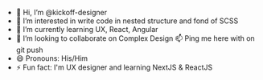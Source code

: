 - 👋 Hi, I’m @kickoff-designer
- 👀 I’m interested in write code in nested structure and fond of SCSS
- 🌱 I’m currently learning UX, React, Angular
- 💞️ I’m looking to collaborate on Complex Design
 📫 Ping me here with on git push
- 😄 Pronouns: His/Him
- ⚡ Fun fact: I'm UX designer and learning NextJS & ReactJS

<!---
kickoff-designer/kickoff-designer is a ✨ special ✨ repository because its `README.md` (this file) appears on your GitHub profile.
You can click the Preview link to take a look at your changes.
--->
